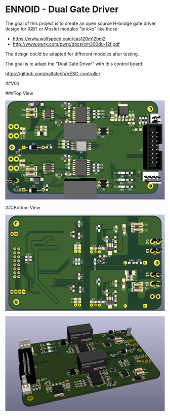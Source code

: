 # ENNOID - Dual Gate Driver

The goal of this project is to create an open source H-bridge gate driver design for IGBT or Mosfet modules "bricks" like those:

- https://www.wolfspeed.com/cas120m12bm2
- http://www.pwrx.com/pwrx/docs/cm300du-12f.pdf

The design could be adapted for different modules after testing.

The goal is to adapt the "Dual Gate Driver" with this control board:

https://github.com/paltatech/VESC-controller

##V0.1:

###Top View

![alt text](V0.1-Wolfspeed/PIC/Top.png)

###Bottom View

![alt text](V0.1-Wolfspeed/PIC/Bottom.png)

![alt text](V0.1-Wolfspeed/PIC/Angle.png)
